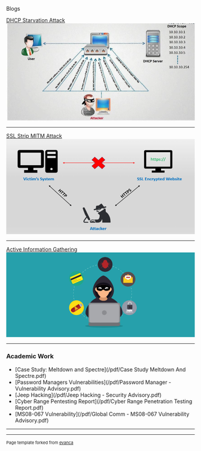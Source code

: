 Blogs


[DHCP Starvation Attack](/dhcp_starvation_attack)
<img src="images/dhcp_starvation.png?raw=true"/>

---
[SSL Strip MITM Attack](/sslstrip_attack)
<img src="images/sslstrip.png?raw=true"/>

---
[Active Information Gathering](/active_info_gathering)
<img src="images/info_gathering.jpg?raw=true"/>

---

### Academic Work

- [Case Study: Meltdown and Spectre](/pdf/Case Study Meltdown And Spectre.pdf)
- [Password Managers Vulnerabilities](/pdf/Password Manager - Vulnerability Advisory.pdf)
- [Jeep Hacking](/pdf/Jeep Hacking - Security Advisory.pdf)
- [Cyber Range Pentesting Report](/pdf/Cyber Range Penetration Testing Report.pdf)
- [MS08-067 Vulnerability](/pdf/Global Comm - MS08-067 Vulnerability Advisory.pdf)

---




---
<p style="font-size:11px">Page template forked from <a href="https://github.com/evanca/quick-portfolio">evanca</a></p>
<!-- Remove above link if you don't want to attibute -->
